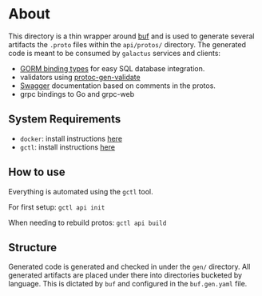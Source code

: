 # About

This directory is a thin wrapper around [buf](https://docs.buf.build/generate/usage) and is used to generate several artifacts the `.proto` files within the `api/protos/` directory. The generated code is meant to be consumed by `galactus` services and clients:

- [GORM binding types](https://gorm.io/docs/models.html) for easy SQL database integration.
- validators using [protoc-gen-validate](https://github.com/envoyproxy/protoc-gen-validate)
- [Swagger](https://swagger.io/) documentation based on comments in the protos.
- grpc bindings to Go and grpc-web

## System Requirements

- `docker`: install instructions [here](https://docs.docker.com/get-docker/)
- `gctl`: install instructions [here](../tools/gctl/README.md)

## How to use

Everything is automated using the `gctl` tool.

For first setup: `gctl api init`

When needing to rebuild protos: `gctl api build`

## Structure

Generated code is generated and checked in under the `gen/` directory. All generated artifacts are placed under there into directories bucketed by language. This is dictated by `buf` and configured in the `buf.gen.yaml` file.
